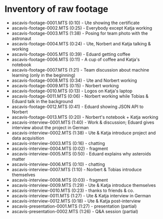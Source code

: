 # Inventory of raw footage

- ascavis-footage-0001.MTS (0:10) - Ute showing the certificate
- ascavis-footage-0002.MTS (0:25) - Everybody except Katja working
- ascavis-footage-0003.MTS (1:38) - Posing for team photo with the astronaut
- ascavis-footage-0004.MTS (0:24) - Ute, Norbert and Katja talking & working
- ascavis-footage-0005.MTS (0:39) - Eduard getting coffee
- ascavis-footage-0006.MTS (0:11) - A cup of coffee and Katja's notebook
- ascavis-footage-0007.MTS (1:21) - Team discussion about machine learning
  (only in the beginning)
- ascavis-footage-0008.MTS (0:34) - Ute and Norbert working
- ascavis-footage-0009.MTS (0:15) - Norbert working
- ascavis-footage-0010.MTS (0:13) - Logos on Katja's laptop
- ascavis-footage-0011.MTS (0:06) - Norbert working while Tobias & Eduard talk
  in the background
- ascavis-footage-0012.MTS (0:41) - Eduard showing JSON API to Norbert
- ascavis-footage-0013.MTS (0:20) - Norbert's notebook + Katja working
- ascavis-interview-0001.MTS (1:40) - Work & discussion; Eduard gives interview
  about the project in German
- ascavis-interview-0002.MTS (1:38) - Ute & Katja introduce project and data
  acquisition
- ascavis-interview-0003.MTS (0:16) - chatting
- ascavis-interview-0004.MTS (0:02) - fragment
- ascavis-interview-0005.MTS (0:50) - Eduard explains why asteroids matter
- ascavis-interview-0006.MTS (0:10) - chatting
- ascavis-interview-0007.MTS (1:10) - Norbert & Tobias introduce themselves
- ascavis-interview-0008.MTS (0:03) - fragment
- ascavis-interview-0009.MTS (1:29) - Ute & Katja introduce themselves
- ascavis-interview-0010.MTS (0:23) - thanks to friends & co.
- ascavis-interview-0011.MTS (1:27) - Ute & Katja interview in German
- ascavis-interview-0012.MTS (0:18) - Ute & Katja post-interview
- ascavis-presentation-0001.MTS (1:27) - presentation (partial)
- ascavis-presentation-0002.MTS (1:26) - Q&A session (partial)
